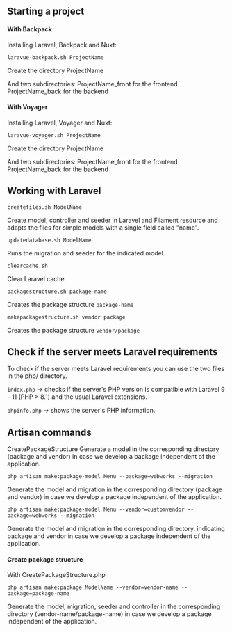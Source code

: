 ## Starting a project

#### With Backpack

Installing Laravel, Backpack and Nuxt:

```
laravue-backpack.sh ProjectName
```

Create the directory ProjectName

And two subdirectories:
ProjectName_front for the frontend
ProjectName_back for the backend

#### With Voyager

Installing Laravel, Voyager and Nuxt:

```
laravue-voyager.sh ProjectName
```

Create the directory ProjectName

And two subdirectories:
ProjectName_front for the frontend
ProjectName_back for the backend

## Working with Laravel

```
createfiles.sh ModelName
```
Create model, controller and seeder in Laravel and Filament resource and adapts the files for simple models with a single field called "name".


```
updatedatabase.sh ModelName
```
Runs the migration and seeder for the indicated model.


```
clearcache.sh
```
Clear Laravel cache.


```
packagestructure.sh package-name
```
Creates the package structure `package-name`


```
makepackagestructure.sh vendor package
```
Creates the package structure `vendor/package`


## Check if the server meets Laravel requirements

To check if the server meets Laravel requirements you can use the two files in the php/ directory.

`index.php` -> checks if the server's PHP version is compatible with Laravel 9 - 11 (PHP > 8.1) and the usual Laravel extensions.

`phpinfo.php` -> shows the server's PHP information.


## Artisan commands


CreatePackageStructure
Generate a model in the corresponding directory (package and vendor) in case we develop a package independent of the application.


```
php artisan make:package-model Menu --package=webworks --migration
```
Generate the model and migration in the corresponding directory (package and vendor) in case we develop a package independent of the application.


```
php artisan make:package-model Menu --vendor=customvendor --package=webworks --migration
```
Generate the model and migration in the corresponding directory, indicating package and vendor in case we develop a package independent of the application.


#### Create package structure


With CreatePackageStructure.php


```
php artisan make:package ModelName --vendor=vendor-name --package=package-name
```
Generate the model, migration, seeder and controller in the corresponding directory (vendor-name/package-name) in case we develop a package independent of the application.
